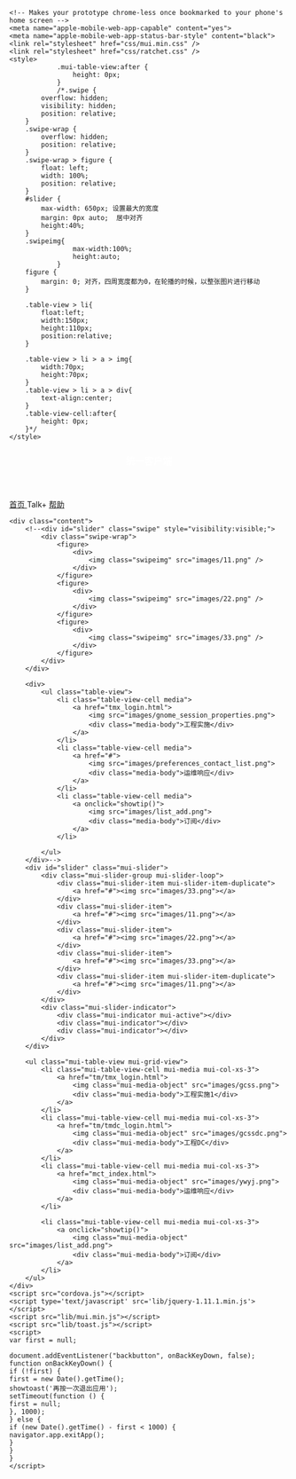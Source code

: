 <!DOCTYPE html>
<html>
<head>
    <meta http-equiv="Content-Type" content="text/html; charset=UTF-8">
    <title>UClient</title>
    <!-- Sets initial viewport load and disables zooming  -->
    <meta name="viewport" content="initial-scale=1, maximum-scale=1">

    <!-- Makes your prototype chrome-less once bookmarked to your phone's home screen -->
    <meta name="apple-mobile-web-app-capable" content="yes">
    <meta name="apple-mobile-web-app-status-bar-style" content="black">
    <link rel="stylesheet" href="css/mui.min.css" />
    <link rel="stylesheet" href="css/ratchet.css" />
    <style>
                .mui-table-view:after {
                    height: 0px;
                }
                /*.swipe {
            overflow: hidden;
            visibility: hidden;
            position: relative;
        }
        .swipe-wrap {
            overflow: hidden;
            position: relative;
        }
        .swipe-wrap > figure {
            float: left;
            width: 100%;
            position: relative;
        }
        #slider {
            max-width: 650px; 设置最大的宽度
            margin: 0px auto;  居中对齐
            height:40%;
        }
        .swipeimg{
                    max-width:100%;
                    height:auto;
                }
        figure {
            margin: 0; 对齐，四周宽度都为0，在轮播的时候，以整张图片进行移动
        }

        .table-view > li{
            float:left;
            width:150px;
            height:110px;
            position:relative;
        }

        .table-view > li > a > img{
            width:70px;
            height:70px;
        }
        .table-view > li > a > div{
            text-align:center;
        }
        .table-view-cell:after{
            height: 0px;
        }*/
    </style>
</head>
<body>
    <header class="bar bar-nav" style="background-image:url(images/blue22.png)">
        <h1 class="title" style="font-size:larger;color:white;">统一客户端</h1>
    </header>
    <nav class="bar bar-tab">
        <a class="tab-item active" href="index.html" data-ignore="push">
            <span class="icon icon-home"></span>
            <span class="tab-label">首页</span>
        </a>
        <a class="tab-item" onclick="showtip()">
            <span class="icon icon-person"></span>
            <span class="tab-label">Talk+</span>
        </a>
        <a class="tab-item" href="about.html" data-ignore="push">
            <span class="icon icon-gear"></span>
            <span class="tab-label">帮助</span>
        </a>
    </nav>

    <div class="content">
        <!--<div id="slider" class="swipe" style="visibility:visible;">
            <div class="swipe-wrap">
                <figure>
                    <div>
                        <img class="swipeimg" src="images/11.png" />
                    </div>
                </figure>
                <figure>
                    <div>
                        <img class="swipeimg" src="images/22.png" />
                    </div>
                </figure>
                <figure>
                    <div>
                        <img class="swipeimg" src="images/33.png" />
                    </div>
                </figure>
            </div>
        </div>

        <div>
            <ul class="table-view">
                <li class="table-view-cell media">
                    <a href="tmx_login.html">
                        <img src="images/gnome_session_properties.png">
                        <div class="media-body">工程实施</div>
                    </a>
                </li>
                <li class="table-view-cell media">
                    <a href="#">
                        <img src="images/preferences_contact_list.png">
                        <div class="media-body">运维响应</div>
                    </a>
                </li>
                <li class="table-view-cell media">
                    <a onclick="showtip()">
                        <img src="images/list_add.png">
                        <div class="media-body">订阅</div>
                    </a>
                </li>

            </ul>
        </div>-->
        <div id="slider" class="mui-slider">
            <div class="mui-slider-group mui-slider-loop">
                <div class="mui-slider-item mui-slider-item-duplicate">
                    <a href="#"><img src="images/33.png"></a>
                </div>
                <div class="mui-slider-item">
                    <a href="#"><img src="images/11.png"></a>
                </div>
                <div class="mui-slider-item">
                    <a href="#"><img src="images/22.png"></a>
                </div>
                <div class="mui-slider-item">
                    <a href="#"><img src="images/33.png"></a>
                </div>
                <div class="mui-slider-item mui-slider-item-duplicate">
                    <a href="#"><img src="images/11.png"></a>
                </div>
            </div>
            <div class="mui-slider-indicator">
                <div class="mui-indicator mui-active"></div>
                <div class="mui-indicator"></div>
                <div class="mui-indicator"></div>
            </div>
        </div>

        <ul class="mui-table-view mui-grid-view">
            <li class="mui-table-view-cell mui-media mui-col-xs-3">
                <a href="tm/tmx_login.html">
                    <img class="mui-media-object" src="images/gcss.png">
                    <div class="mui-media-body">工程实施1</div>
                </a>
            </li>
            <li class="mui-table-view-cell mui-media mui-col-xs-3">
                <a href="tm/tmdc_login.html">
                    <img class="mui-media-object" src="images/gcssdc.png">
                    <div class="mui-media-body">工程DC</div>
                </a>
            </li>
            <li class="mui-table-view-cell mui-media mui-col-xs-3">
                <a href="mct_index.html">
                    <img class="mui-media-object" src="images/ywyj.png">
                    <div class="mui-media-body">运维响应</div>
                </a>
            </li>

            <li class="mui-table-view-cell mui-media mui-col-xs-3">
                <a onclick="showtip()">
                    <img class="mui-media-object" src="images/list_add.png">
                    <div class="mui-media-body">订阅</div>
                </a>
            </li>
        </ul>
    </div>
    <script src="cordova.js"></script>
    <script type='text/javascript' src='lib/jquery-1.11.1.min.js'></script>
    <script src="lib/mui.min.js"></script>
    <script src="lib/toast.js"></script>
    <script>
    var first = null;
    
    document.addEventListener("backbutton", onBackKeyDown, false);
    function onBackKeyDown() {
    if (!first) {
    first = new Date().getTime();
    showtoast('再按一次退出应用');
    setTimeout(function () {
    first = null;
    }, 1000);
    } else {
    if (new Date().getTime() - first < 1000) {
    navigator.app.exitApp();
    }
    }
    }
    </script>
</body>
</html>
